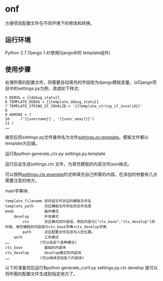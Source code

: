onf
===

方便项目配置文件在不同环境下的修改和转换。


运行环境
--------
Python 2.7
Django 1.4(使用Django中的 template组件)

使用步骤
--------
处理所需的配置文件，将需要自动填充的字段改为django模板变量。以Django项目中的settings.py为例，改成如下样式:

    5 DEBUG = {{debug_statu}}
    6 TEMPLATE_DEBUG = {{template_debug_statu}}
    7 TEMPLATE_STRING_IF_INVALID = '{{template_string_if_invalid}}'
    8 
    9 ADMINS = (
    10     ('{{username}}', '{{user_email}}')
    11 )
    ……

做完后将settings.py文件重命名为文件[settings.py.template](https://github.com/silegon/onf/blob/master/settings.py.template)。模板文件都以template为后缀。

运行$python generate_ctx.py settings.py.template

运行后会生成settings.ctx 文件，为填充模板的内容文件json格式。

可以按照[settings.ctx.example](https://github.com/silegon/onf/blob/master/settings.ctx.example)的式样填充自己所需的内容。在添加的参数有几点需要注意的地方。

main字典块:

    template_filename 该内容文件对应的模板文件名
    template_path     对应模板文件所在的文件目录
    mode              操作模式
        develop       开发模式
            ctx       对应模式的内容组，例如内容为["ctx_base","ctx_develop"]的时候，填充模板的内容就为ctx_base字典+ctx_develop字典
            path      对应配置文件应该写入的位置。
        work          工作模式 
    ……              (可以自定个各种模式)
    ctx_base          基础的内容块
    ctx_develop       develop模式的内容块
    ……              (可以继续添加各个内容快)

以下的准备完后运行$python generate_conf.py settings.py.ctx develop   就可以将所需的配置文件生成到指定地方了。

